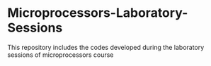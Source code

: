 # Microprocessors-Laboratory-Sessions
This repository includes the codes developed during the laboratory sessions of microprocessors course
